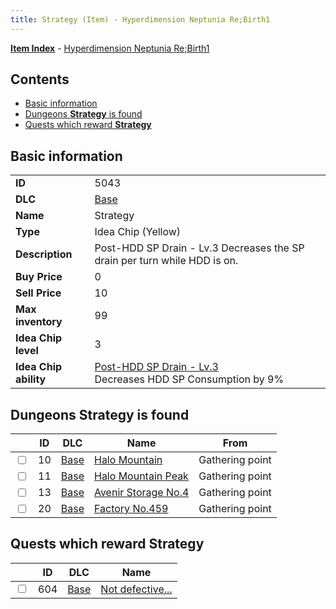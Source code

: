 ```yaml
---
title: Strategy (Item) - Hyperdimension Neptunia Re;Birth1
---
```


[**Item Index**](/neptunia/rb1/item/index.html) - [Hyperdimension Neptunia Re;Birth1](/neptunia/rb1)

## Contents

- [Basic information](#basic-information)
- [Dungeons **Strategy** is found](#dungeons-strategy-is-found)
- [Quests which reward **Strategy**](#quests-which-reward-strategy)

## Basic information

|   |   |
| -- | -- |
| **ID** | 5043 |
| **DLC** | [Base](/neptunia/rb1/dlc/1-base.html) |
| **Name** | Strategy |
| **Type** | Idea Chip (Yellow) |
| **Description** | Post-HDD SP Drain - Lv.3 Decreases the SP drain per turn while HDD is on. |
| **Buy Price** | 0 |
| **Sell Price** | 10 |
| **Max inventory** | 99 |
| **Idea Chip level** | 3 |
| **Idea Chip ability** | [Post-HDD SP Drain - Lv.3](/neptunia/rb1/avatar/1-9542-post-hdd-sp-drain-lv-3.html)<br />Decreases HDD SP Consumption by 9% |


## Dungeons **Strategy** is found

|    | ID | DLC | Name | From |
| -- | -- | --- | ---- | ---- |
| <input type="checkbox" id="rb1-dungeon-1-10" class="trackbox" /> | 10 | [Base](/neptunia/rb1/dlc/1-base.html) | [Halo Mountain](/neptunia/rb1/dungeon/1-10-halo-mountain.html) | Gathering point |
| <input type="checkbox" id="rb1-dungeon-1-11" class="trackbox" /> | 11 | [Base](/neptunia/rb1/dlc/1-base.html) | [Halo Mountain Peak](/neptunia/rb1/dungeon/1-11-halo-mountain-peak.html) | Gathering point |
| <input type="checkbox" id="rb1-dungeon-1-13" class="trackbox" /> | 13 | [Base](/neptunia/rb1/dlc/1-base.html) | [Avenir Storage No.4](/neptunia/rb1/dungeon/1-13-avenir-storage-no-4.html) | Gathering point |
| <input type="checkbox" id="rb1-dungeon-1-20" class="trackbox" /> | 20 | [Base](/neptunia/rb1/dlc/1-base.html) | [Factory No.459](/neptunia/rb1/dungeon/1-20-factory-no-459.html) | Gathering point |


## Quests which reward **Strategy**

|    | ID | DLC | Name |
| -- | -- | --- | ---- |
| <input type="checkbox" id="rb1-quest-1-604" class="trackbox" /> | 604 | [Base](/neptunia/rb1/dlc/1-base.html) | [Not defective...](/neptunia/rb1/quest/1-604-not-defective.html) |
